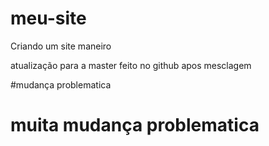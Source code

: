 # meu-site

Criando um site maneiro

atualização para a master feito no github apos mesclagem

#mudança problematica

# muita mudança problematica

